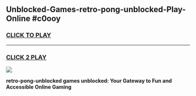
## Unblocked-Games-retro-pong-unblocked-Play-Online #c0ooy
<h3>
<a href="https://news.freeplayer.one?title=retro-pong-unblocked&ref=3">CLICK TO PLAY</a></h3>
<hr>

<h3>
<a href="https://news.freeplayer.one?title=retro-pong-unblocked&ref=3">CLICK 2 PLAY</a>
  
</h3>

<a href="https://news.freeplayer.one?title=retro-pong-unblocked&ref=3"><img src="https://clearcache.store/games.png"></a>


**retro-pong-unblocked games unblocked: Your Gateway to Fun and Accessible Online Gaming**
